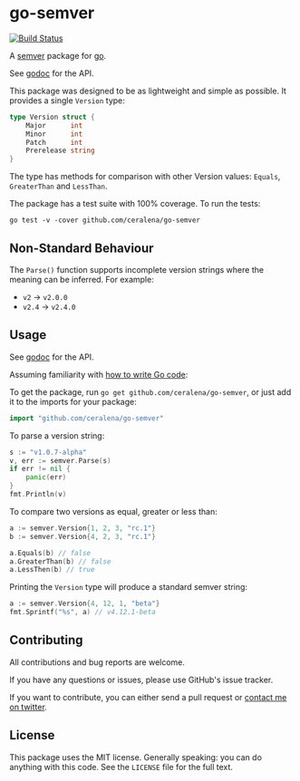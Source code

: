 # go-semver

[![Build Status](https://travis-ci.org/ceralena/go-semver.svg?branch=master)](https://travis-ci.org/ceralena/go-semver)

A [semver](http://semver.org) package for [go](https://golang.org).

See [godoc](https://godoc.org/github.com/ceralena/go-semver) for the API.

This package was designed to be as lightweight and simple as possible. It
provides a single `Version` type:

```go
type Version struct {
	Major      int
	Minor      int
	Patch      int
	Prerelease string
}
```

The type has methods for comparison with other Version values: `Equals`, `GreaterThan` and `LessThan`.

The package has a test suite with 100% coverage. To run the tests:

	go test -v -cover github.com/ceralena/go-semver

## Non-Standard Behaviour

The `Parse()` function supports incomplete version strings where the meaning can be
inferred. For example:

* `v2` -> `v2.0.0`
* `v2.4` -> `v2.4.0`

## Usage

See [godoc](https://godoc.org/github.com/ceralena/go-semver) for the API.

Assuming familiarity with [how to write Go
code](https://golang.org/doc/code.html):

To get the package, run `go get github.com/ceralena/go-semver`, or
just add it to the imports for your package:

```go
import "github.com/ceralena/go-semver"
```

To parse a version string:

```go
s := "v1.0.7-alpha"
v, err := semver.Parse(s)
if err != nil {
	panic(err)
}
fmt.Println(v)
```

To compare two versions as equal, greater or less than:

```go
a := semver.Version{1, 2, 3, "rc.1"}
b := semver.Version{4, 2, 3, "rc.1"}

a.Equals(b) // false
a.GreaterThan(b) // false
a.LessThen(b) // true
```

Printing the `Version` type will produce a standard semver string:

```go
a := semver.Version{4, 12, 1, "beta"}
fmt.Sprintf("%s", a) // v4.12.1-beta
```

Contributing
------------

All contributions and bug reports are welcome.

If you have any questions or issues, please use GitHub's issue tracker.

If you want to contribute, you can either send a pull request or [contact me on
twitter](https://twitter.com/ceralena).

License
-------

This package uses the MIT license. Generally speaking: you can do anything with this code. See the `LICENSE` file for the full text.
